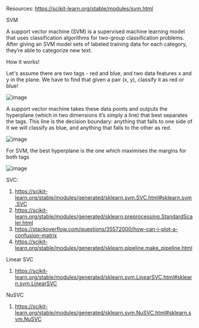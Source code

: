 Resources:
https://scikit-learn.org/stable/modules/svm.html


SVM 

A support vector machine (SVM) is a supervised machine learning model that uses classification algorithms for two-group classification problems. After giving an SVM model sets of labeled training data for each category, they’re able to categorize new text.

How it works!

Let's assume there are two tags - red and blue, and two data features x and y in the plane. We have to find that given a pair (x, y), classify it as red or blue!

![image](https://user-images.githubusercontent.com/66998557/119236606-f4e20700-bb55-11eb-9dfb-ff7c3e142983.png)


A support vector machine takes these data points and outputs the hyperplane (which in two dimensions it’s simply a line) that best separates the tags. This line is the decision boundary: anything that falls to one side of it we will classify as blue, and anything that falls to the other as red.

![image](https://user-images.githubusercontent.com/66998557/119236651-48545500-bb56-11eb-9e89-dabd555c419b.png)

For SVM, the best hyperplane is the one which maximises the margins for both tags

![image](https://user-images.githubusercontent.com/66998557/119236685-70dc4f00-bb56-11eb-82e0-61c2d68e9f62.png)

SVC:
1. https://scikit-learn.org/stable/modules/generated/sklearn.svm.SVC.html#sklearn.svm.SVC 
2. https://scikit-learn.org/stable/modules/generated/sklearn.preprocessing.StandardScaler.html
3. https://stackoverflow.com/questions/35572000/how-can-i-plot-a-confusion-matrix
4. https://scikit-learn.org/stable/modules/generated/sklearn.pipeline.make_pipeline.html

Linear SVC
1. https://scikit-learn.org/stable/modules/generated/sklearn.svm.LinearSVC.html#sklearn.svm.LinearSVC

NuSVC
1. https://scikit-learn.org/stable/modules/generated/sklearn.svm.NuSVC.html#sklearn.svm.NuSVC
